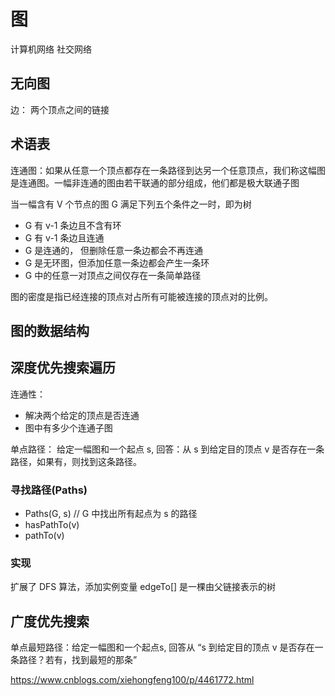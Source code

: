 # 图
计算机网络
社交网络

## 无向图
边： 两个顶点之间的链接

## 术语表
连通图：如果从任意一个顶点都存在一条路径到达另一个任意顶点，我们称这幅图是连通图。一幅非连通的图由若干联通的部分组成，他们都是极大联通子图

当一幅含有 V 个节点的图 G 满足下列五个条件之一时，即为树
- G 有 v-1 条边且不含有环
- G 有 v-1 条边且连通
- G 是连通的， 但删除任意一条边都会不再连通
- G 是无环图，但添加任意一条边都会产生一条环
- G 中的任意一对顶点之间仅存在一条简单路径

图的密度是指已经连接的顶点对占所有可能被连接的顶点对的比例。


## 图的数据结构
## 深度优先搜索遍历
连通性：
- 解决两个给定的顶点是否连通
- 图中有多少个连通子图

单点路径：
给定一幅图和一个起点 s, 回答：从 s 到给定目的顶点 v 是否存在一条路径，如果有，则找到这条路径。

### 寻找路径(Paths)
- Paths(G, s) // G 中找出所有起点为 s 的路径
- hasPathTo(v)
- pathTo(v)

### 实现
扩展了 DFS 算法，添加实例变量 edgeTo[]
是一棵由父链接表示的树


## 广度优先搜索
单点最短路径：给定一幅图和一个起点s, 回答从
“s 到给定目的顶点 v 是否存在一条路径？若有，找到最短的那条”

https://www.cnblogs.com/xiehongfeng100/p/4461772.html




